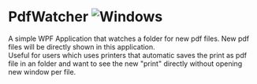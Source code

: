 # PdfWatcher ![Windows](https://img.shields.io/badge/Windows-0078D6?style=flat-square&logo=windows)

A simple WPF Application that watches a folder for new pdf files. New pdf files will be directly shown in this application.  
Useful for users which uses printers that automatic saves the print as pdf file in an folder and want to see the new "print" directly without opening new window per file.
